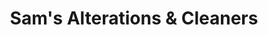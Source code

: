 ---
title: "Sam's Alterations & Cleaners"
url: /campbell/sams-alterations-and-cleaners-south-bascom-avenue/
shop: laundry
---